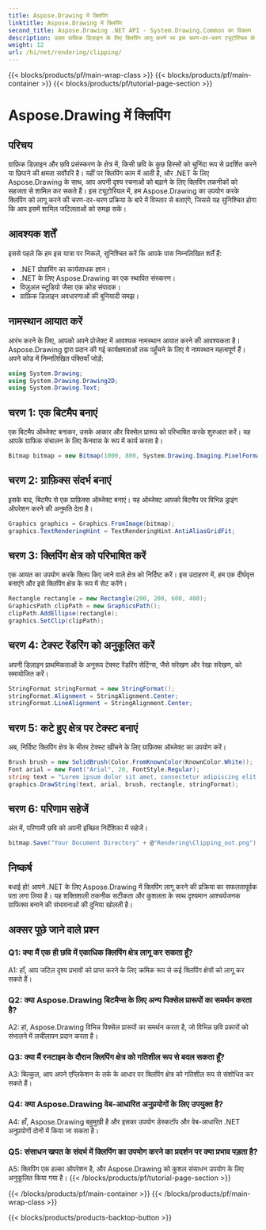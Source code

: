 ```yaml
---
title: Aspose.Drawing में क्लिपिंग
linktitle: Aspose.Drawing में क्लिपिंग
second_title: Aspose.Drawing .NET API - System.Drawing.Common का विकल्प
description: उन्नत ग्राफ़िक डिज़ाइन के लिए क्लिपिंग लागू करने पर इस चरण-दर-चरण ट्यूटोरियल के साथ .NET के लिए Aspose.Drawing की शक्ति का अन्वेषण करें।
weight: 12
url: /hi/net/rendering/clipping/
---
```


{{< blocks/products/pf/main-wrap-class >}}
{{< blocks/products/pf/main-container >}}
{{< blocks/products/pf/tutorial-page-section >}}

# Aspose.Drawing में क्लिपिंग

## परिचय

ग्राफ़िक डिज़ाइन और छवि प्रसंस्करण के क्षेत्र में, किसी छवि के कुछ हिस्सों को चुनिंदा रूप से प्रदर्शित करने या छिपाने की क्षमता सर्वोपरि है। यहीं पर क्लिपिंग काम में आती है, और .NET के लिए Aspose.Drawing के साथ, आप अपनी दृश्य रचनाओं को बढ़ाने के लिए क्लिपिंग तकनीकों को सहजता से शामिल कर सकते हैं। इस ट्यूटोरियल में, हम Aspose.Drawing का उपयोग करके क्लिपिंग को लागू करने की चरण-दर-चरण प्रक्रिया के बारे में विस्तार से बताएंगे, जिससे यह सुनिश्चित होगा कि आप इसमें शामिल जटिलताओं को समझ सकें।

## आवश्यक शर्तें

इससे पहले कि हम इस यात्रा पर निकलें, सुनिश्चित करें कि आपके पास निम्नलिखित शर्तें हैं:

- .NET प्रोग्रामिंग का कार्यसाधक ज्ञान।
- .NET के लिए Aspose.Drawing का एक स्थापित संस्करण।
- विज़ुअल स्टूडियो जैसा एक कोड संपादक।
- ग्राफ़िक डिज़ाइन अवधारणाओं की बुनियादी समझ।

## नामस्थान आयात करें

आरंभ करने के लिए, आपको अपने प्रोजेक्ट में आवश्यक नामस्थान आयात करने की आवश्यकता है। Aspose.Drawing द्वारा प्रदान की गई कार्यक्षमताओं तक पहुँचने के लिए ये नामस्थान महत्वपूर्ण हैं। अपने कोड में निम्नलिखित पंक्तियाँ जोड़ें:

```csharp
using System.Drawing;
using System.Drawing.Drawing2D;
using System.Drawing.Text;
```

## चरण 1: एक बिटमैप बनाएं

एक बिटमैप ऑब्जेक्ट बनाकर, उसके आकार और पिक्सेल प्रारूप को परिभाषित करके शुरुआत करें। यह आपके ग्राफिक संचालन के लिए कैनवास के रूप में कार्य करता है। 

```csharp
Bitmap bitmap = new Bitmap(1000, 800, System.Drawing.Imaging.PixelFormat.Format32bppPArgb);
```

## चरण 2: ग्राफ़िक्स संदर्भ बनाएं

इसके बाद, बिटमैप से एक ग्राफ़िक्स ऑब्जेक्ट बनाएं। यह ऑब्जेक्ट आपको बिटमैप पर विभिन्न ड्राइंग ऑपरेशन करने की अनुमति देता है।

```csharp
Graphics graphics = Graphics.FromImage(bitmap);
graphics.TextRenderingHint = TextRenderingHint.AntiAliasGridFit;
```

## चरण 3: क्लिपिंग क्षेत्र को परिभाषित करें

एक आयत का उपयोग करके क्लिप किए जाने वाले क्षेत्र को निर्दिष्ट करें। इस उदाहरण में, हम एक दीर्घवृत्त बनाएंगे और इसे क्लिपिंग क्षेत्र के रूप में सेट करेंगे।

```csharp
Rectangle rectangle = new Rectangle(200, 200, 600, 400);
GraphicsPath clipPath = new GraphicsPath();
clipPath.AddEllipse(rectangle);
graphics.SetClip(clipPath);
```

## चरण 4: टेक्स्ट रेंडरिंग को अनुकूलित करें

अपनी डिज़ाइन प्राथमिकताओं के अनुरूप टेक्स्ट रेंडरिंग सेटिंग्स, जैसे संरेखण और रेखा संरेखण, को समायोजित करें।

```csharp
StringFormat stringFormat = new StringFormat();
stringFormat.Alignment = StringAlignment.Center;
stringFormat.LineAlignment = StringAlignment.Center;
```

## चरण 5: कटे हुए क्षेत्र पर टेक्स्ट बनाएं

अब, निर्दिष्ट क्लिपिंग क्षेत्र के भीतर टेक्स्ट खींचने के लिए ग्राफ़िक्स ऑब्जेक्ट का उपयोग करें।

```csharp
Brush brush = new SolidBrush(Color.FromKnownColor(KnownColor.White));
Font arial = new Font("Arial", 20, FontStyle.Regular);
string text = "Lorem ipsum dolor sit amet, consectetur adipiscing elit. ..."; // (पाठ को संक्षिप्तता के लिए छोटा किया गया है)
graphics.DrawString(text, arial, brush, rectangle, stringFormat);
```

## चरण 6: परिणाम सहेजें

अंत में, परिणामी छवि को अपनी इच्छित निर्देशिका में सहेजें।

```csharp
bitmap.Save("Your Document Directory" + @"Rendering\Clipping_out.png");
```

## निष्कर्ष

बधाई हो! आपने .NET के लिए Aspose.Drawing में क्लिपिंग लागू करने की प्रक्रिया का सफलतापूर्वक पता लगा लिया है। यह शक्तिशाली तकनीक सटीकता और कुशलता के साथ दृश्यमान आश्चर्यजनक ग्राफिक्स बनाने की संभावनाओं की दुनिया खोलती है।

## अक्सर पूछे जाने वाले प्रश्न

### Q1: क्या मैं एक ही छवि में एकाधिक क्लिपिंग क्षेत्र लागू कर सकता हूँ?

A1: हाँ, आप जटिल दृश्य प्रभावों को प्राप्त करने के लिए क्रमिक रूप से कई क्लिपिंग क्षेत्रों को लागू कर सकते हैं।

### Q2: क्या Aspose.Drawing बिटमैप्स के लिए अन्य पिक्सेल प्रारूपों का समर्थन करता है?

A2: हां, Aspose.Drawing विभिन्न पिक्सेल प्रारूपों का समर्थन करता है, जो विभिन्न छवि प्रकारों को संभालने में लचीलापन प्रदान करता है।

### Q3: क्या मैं रनटाइम के दौरान क्लिपिंग क्षेत्र को गतिशील रूप से बदल सकता हूँ?

A3: बिल्कुल, आप अपने एप्लिकेशन के तर्क के आधार पर क्लिपिंग क्षेत्र को गतिशील रूप से संशोधित कर सकते हैं।

### Q4: क्या Aspose.Drawing वेब-आधारित अनुप्रयोगों के लिए उपयुक्त है?

A4: हाँ, Aspose.Drawing बहुमुखी है और इसका उपयोग डेस्कटॉप और वेब-आधारित .NET अनुप्रयोगों दोनों में किया जा सकता है।

### Q5: संसाधन खपत के संदर्भ में क्लिपिंग का उपयोग करने का प्रदर्शन पर क्या प्रभाव पड़ता है?

A5: क्लिपिंग एक हल्का ऑपरेशन है, और Aspose.Drawing को कुशल संसाधन उपयोग के लिए अनुकूलित किया गया है।
{{< /blocks/products/pf/tutorial-page-section >}}

{{< /blocks/products/pf/main-container >}}
{{< /blocks/products/pf/main-wrap-class >}}

{{< blocks/products/products-backtop-button >}}
